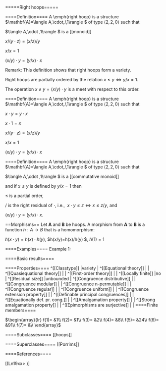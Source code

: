 =====Right hoops=====

====Definition====
A \emph{right hoop} is a structure $\mathbf{A}=\langle A,\cdot,/,1\rangle $ of type $\langle 2,2,0\rangle$ such that

$\langle A,\cdot ,1\rangle $ is a [[monoid]]

$x/(y\cdot z) = (x/z)/y$

$x/x=1$

$(x/y)\cdot y = (y/x)\cdot x$


Remark: 
This definition shows that right hoops form a variety.

Right hoops are partially ordered by the relation $x\leq y \iff
y/x=1$.

The operation $x\wedge y = (x/y)\cdot y$ is a meet with respect to this order.


====Definition====
A \emph{right hoop} is a structure $\mathbf{A}=\langle A,\cdot,/,1\rangle $ of type $\langle 2,2,0\rangle$ such that

$x\cdot y = y\cdot x$

$x\cdot 1 = x$

$x/(y\cdot z) = (x/z)/y$

$x/x=1$

$(x/y)\cdot y = (y/x)\cdot x$


====Definition====
A \emph{right hoop} is a structure $\mathbf{A}=\langle A,\cdot,/,1\rangle $ of type $\langle 2,2,0\rangle$ such that

$\langle A,\cdot ,1\rangle $ is a [[commutative monoid]]

and if $x\le y$ is defined by $y/x = 1$ then

$\le$ is a partial order,

$/$ is the right residual of $\cdot$, i.e., $\ x\cdot y\le z \iff x\le z/y$, and

$(x/y)\cdot y = (y/x)\cdot x$.


==Morphisms==
Let $\mathbf{A}$ and $\mathbf{B}$ be hoops. A morphism from $\mathbf{A}$ to $\mathbf{B}$ is a function $h:A\rightarrow B$ that is a homomorphism: 

$h(x\cdot y)=h(x)\cdot h(y)$, $h(x/y)=h(x)/h(y) $, $h(1)=1$

====Examples====
Example 1: 

====Basic results====


====Properties====
^[[Classtype]]  |variety |
^[[Equational theory]]  | |
^[[Quasiequational theory]]  | |
^[[First-order theory]]  | |
^[[Locally finite]]  |no |
^[[Residual size]]  |unbounded |
^[[Congruence distributive]]  | |
^[[Congruence modular]]  | |
^[[Congruence n-permutable]]  | |
^[[Congruence regular]]  | |
^[[Congruence uniform]]  | |
^[[Congruence extension property]]  | |
^[[Definable principal congruences]]  | |
^[[Equationally def. pr. cong.]]  | |
^[[Amalgamation property]]  | |
^[[Strong amalgamation property]]  | |
^[[Epimorphisms are surjective]]  | |
====Finite members====

$\begin{array}{lr}
f(1)= &1\\
f(2)= &1\\
f(3)= &2\\
f(4)= &8\\
f(5)= &24\\
f(6)= &91\\
f(7)= &\\
\end{array}$

====Subclasses====
[[hoops]] 

====Superclasses====
[[Porrims]] 

====References====

[(Ln19xx>
)]